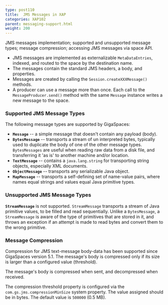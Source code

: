 ```yaml
---
type: post110
title:  JMS Messages in XAP
categories: XAP102
parent: messaging-support.html
weight: 200
---
```


JMS messages implementation; supported and unsupported message types; message compression; accessing JMS messages via space API.


- JMS messages are implemented as externalizable `MetaDataEntries`, indexed, and routed to the space by the destination name.
- The messages contain the standard JMS headers, a body, and properties.
- Messages are created by calling the `Session.createXXXMessage()` methods.
- A producer can use a message more than once. Each call to the `MessageProducer.send()` method with the same `Message` instance writes a new message to the space.

### Supported JMS Message Types

The following message types are supported by GigaSpaces:

- **`Message`** -- a simple message that doesn't contain any payload (body).
- **`BytesMessage`** -- transports a stream of un interpreted bytes, typically used to duplicate the body of one of the other message types. `BytesMessages` are useful when reading raw data from a disk file, and transferring it 'as is' to another machine and/or location.
- **`TextMessage`** -- contains a `java.lang.string` for transporting string objects, especially XML documents.
- **`ObjectMessage`** -- transports any serializable Java object.
- **`MapMessage`** -- transports a self-defining set of name-value pairs, where names equal strings and values equal Java primitive types.

### Unsupported JMS Message Types

**`StreamMessage`** is not supported. `StreamMessage` transports a stream of Java primitive values, to be filled and read sequentially. Unlike a `BytesMessage`, a `StreamMessage` is aware of the type of primitives that are stored in it, and throws an exception if an attempt is made to read bytes and convert them to the wrong primitive.

### Message Compression

Compression for JMS text-message body-data has been supported since GigaSpaces version 5.1. The message's body is compressed only if its size is larger than a configured value (threshold).

The message's body is compressed when sent, and decompressed when received.

The compression threshold property is configured via the `com.gs.jms.compressionMinSize` system property. The value assigned should be in bytes. The default value is `500000` (0.5 MB).
